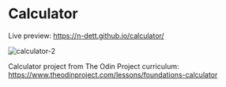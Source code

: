 # Calculator
Live preview: https://n-dett.github.io/calculator/

![calculator-2](https://github.com/n-dett/calculator/assets/124851780/bac3ba67-053c-4240-a190-eef5794c7f8a)


Calculator project from The Odin Project curriculum: https://www.theodinproject.com/lessons/foundations-calculator


